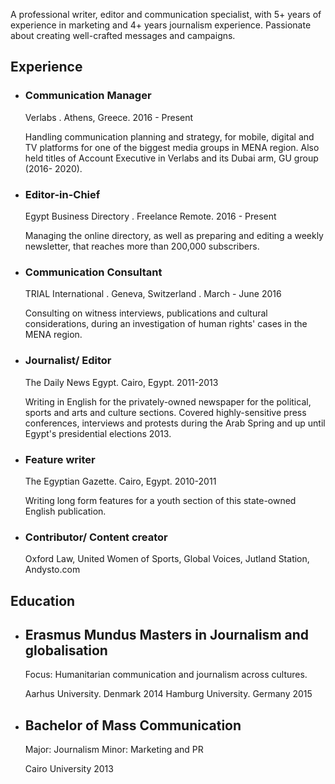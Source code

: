 <!-- +++
title = "About"
description = "Hugo, the world's fastest framework for building websites"
date = "2019-02-28"
aliases = ["about-us", "about-hugo", "contact"]
author = "Hugo Authors"
+++ -->

A professional writer, editor and communication specialist, with 5+ years of experience in
marketing and 4+ years journalism experience. Passionate about creating well-crafted
messages and campaigns.

## Experience

- ### Communication Manager

    Verlabs . Athens, Greece. 2016 - Present

    Handling communication planning and strategy, for mobile, digital and TV platforms for
    one of the biggest media groups in MENA region.
    Also held titles of Account Executive in Verlabs and its Dubai arm, GU group (2016-
    2020).

- ### Editor-in-Chief

    Egypt Business Directory . Freelance Remote. 2016 - Present

    Managing the online directory, as well as preparing and editing a weekly
    newsletter, that reaches more than 200,000 subscribers.
    

- ### Communication Consultant
    TRIAL International . Geneva, Switzerland . March - June 2016

    Consulting on witness interviews, publications and cultural considerations,
    during an investigation of human rights' cases in the MENA region.

- ### Journalist/ Editor     
    The Daily News Egypt. Cairo, Egypt. 2011-2013

    Writing in English for the privately-owned newspaper for the political, sports and arts and culture sections.
    Covered highly-sensitive press conferences, interviews and protests during the Arab Spring and up until Egypt's presidential elections 2013.

- ### Feature writer     
    The Egyptian Gazette. Cairo, Egypt. 2010-2011

    Writing long form features for a youth section of this state-owned English
    publication.   

- ### Contributor/ Content creator
    Oxford Law,
    United Women of Sports,
    Global Voices,
    Jutland Station,
    Andysto.com    
    

## Education
- ## Erasmus Mundus Masters in Journalism and globalisation
    Focus: Humanitarian communication and journalism across cultures.

    Aarhus University. 
    Denmark 2014 Hamburg University. Germany 2015 

- ## Bachelor of Mass Communication
    Major: Journalism
    Minor: Marketing and PR

    Cairo University 2013     


<!-- 
Written in Go, Hugo is an open source static site generator available under the [Apache License 2.0.](https://github.com/gohugoio/hugo/blob/master/LICENSE) Hugo supports TOML, YAML and JSON data file types, Markdown and HTML content files and uses shortcodes to add rich content. Other notable features are taxonomies, multilingual mode, image processing, custom output formats, HTML/CSS/JS minification and support for Sass SCSS workflows.

Hugo makes use of a variety of open source projects including:

- https://github.com/yuin/goldmark
- https://github.com/alecthomas/chroma
- https://github.com/muesli/smartcrop
- https://github.com/spf13/cobra
- https://github.com/spf13/viper

Hugo is ideal for blogs, corporate websites, creative portfolios, online magazines, single page applications or even a website with thousands of pages.

Hugo is for people who want to hand code their own website without worrying about setting up complicated runtimes, dependencies and databases.

Websites built with Hugo are extremely fast, secure and can be deployed anywhere including, AWS, GitHub Pages, Heroku, Netlify and any other hosting provider.

Learn more and contribute on [GitHub](https://github.com/gohugoio). -->
